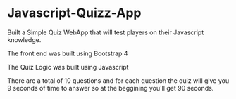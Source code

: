 # Javascript-Quizz-App


Built a Simple Quiz WebApp that will test players on their Javascript knowledge. 

The front end was built using Bootstrap 4

The Quiz Logic was built using Javascript 

There are a total of 10 questions and for each question the quiz will give you 9 seconds of time to answer so at the beggining you'll get 90 seconds. 